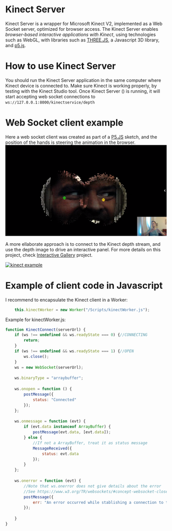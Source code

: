 
# Kinect Server
Kinect Server is a wrapper for Microsoft Kinect V2, implemented as a Web Socket server, optimized for browser access. The Kinect Server enables *browser-based interactive applications with Kinect*, using technologies such as WebGL, with libraries such as [THREE.JS](https://threejs.org/), a Javascript 3D library, and [p5.js](https://p5js.org/). 

# How to use Kinect Server
You should run the Kinect Server application in the same computer where Kinect device is connected to. Make sure Kinect is working properly, by testing with the Kinect Studio tool.  Once Kinect Server () is running, it will start accepting web socket connections to `ws://127.0.0.1:8000/kinectservice/depth` 


# Web Socket client example
Here a web socket client was created as part of a [P5.JS](https://p5js.org) sketch, and the position of the hands is steering the animation in the browser. 
[![kinect example](/Kinect.Server/docs/KinectWebSocketClient.png)](https://www.youtube.com/watch?v=9G6uDCawOxw)

A more ellaborate approach is to connect to the Kinect depth stream, and use the depth image to drive an interactive panel. For more details on this project, check [Interactive Gallery](/generative/mixInteractiveGallery) project.

[![kinect example](/Kinect.Server/docs/KinectInteractiveGallery.gif)](https://vimeo.com/195589176)

# Example of client code in Javascript
I recommend to encapsulate the Kinect client in a Worker:
```javascript
    this.kinectWorker = new Worker("/Scripts/kinectWorker.js");
````
Example for kinectWorker.js:
```javascript
function KinectConnect(serverUrl) {
    if (ws !== undefined && ws.readyState === 0) {//CONNECTING
        return;
    }
    if (ws !== undefined && ws.readyState === 1) {//OPEN
        ws.close();
    }
    ws = new WebSocket(serverUrl);

    ws.binaryType = "arraybuffer";

    ws.onopen = function () {
        postMessage({
            status: "Connected"
        });
    };

    ws.onmessage = function (evt) {
        if (evt.data instanceof ArrayBuffer) {
            postMessage(evt.data, [evt.data]);
        } else {
            //If not a ArrayBuffer, treat it as status message
            MessageReceived({
                status: evt.data
            });
        }
    };

    ws.onerror = function (evt) {        
        //Note that ws.onerror does not give details about the error
        //See https://www.w3.org/TR/websockets/#concept-websocket-close-fail
        postMessage({
            err: "An error occurred while stablishing a connection to the server. Please make sure Kinect is connected and server is running."
        });

    }
}
```

